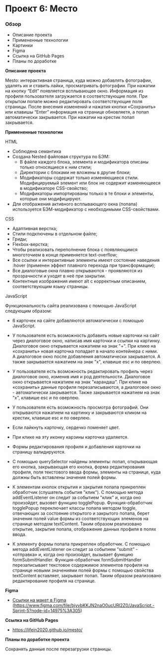 # Проект 6: Место

### Обзор

* Описание проекта
* Примененные технологии
* Картинки
* Figma
* Ссылка  на GitHub Pages
* Планы по доработке

**Описание проекта**

Mesto: интерактивная страница, куда можно добавлять фотографии, удалять их и ставить лайки, просматривать фотографии.
При нажатии на кнопку “Edit” появляется всплывающее окно. Информация из профиля пользователя загружается в соответствующие поля.
При открытом попапе можно редактировать соответствующие поля страницы. После внесения изменений и нажатия кнопки «Сохранить» или клавишы “Enter” информация на странице обновляетя, а попап автоматически закрывается.
При нажатии на крестик попап закрывается.

**Примененные технологии**

HTML
* Соблюдена семантика
* Создана Nested файловая структура по БЭМ:
  - В файле каждого блока, элемента и модификатора описаны только относящиеся к ним стили;
  - Директории с блоками не вложены в другие блоки;
  - Модификаторы содержат только изменяющиеся стили. Модифицируемый элемент или блок не содержит изменяющееся в модификаторе CSS-свойство;
  - Модификаторы импортированы только в те блоки и элементы, которые они модифицируют.
* Для отображения активного всплывающего окна (попапа) используется БЭМ-модификатор с необходимыми CSS-свойствами.

CSS
* Адаптивная верстка;
* Стили подключены в отдельном файле;
* Гриды;
* Flexbox-верстка;
* Чтобы реализовать переполнение блока с появляющимся многоточием в конце применяется text-overflow;
* Все ссылки и интерактивные элементы имеют состояние наведения :hover (применен эффект плавного перехода при трансформации);
* Все диалоговые окна плавно открываются - проявляются из прозрачности и уходят в неё при закрытии.
* Контентные изображения имеют alt с корректным описанием, соответствующим языку страницы.

JavaScript

Функциональность сайта реализована с помощью JavaScript следующим образом:

* 6 карточек на сайте добавляются автоматически с помощью JavaScript.
* У пользователя есть возможность добавить новые карточки на сайт через диалоговое окно, написав имя карточки и ссылки на картинку. Диалоговое окно открывается нажатием на знак "+". При клике на «сохранить» новая карточка попадает в начало контейнера с ними. А диалоговое окно после добавления автоматически закрывается. А также закрывается нажатием на знак "х", клавише esc и по оверлею.
* У пользователя есть возможность редактировать профиль через диалоговое окно, изменив имя и род деятельности. Диалоговое окно открывается нажатием на знак "карандаш". При клике на «сохранить» данные профиля перезаписываются, а диалоговое окно - автоматически закрывается. Также закрывается нажатием на знак "х", клавише esc и по оверлею.
* У пользователя есть возможность просмотра фотографий. Они открываются нажатием на картинку и закрываются кликом на крестик, клавише esc и по оверлею.
* Если лайкнуть карточку, сердечко поменяет цвет.
* При клике на эту иконку карзины карточка удаляется.
* Формы редактирования профиля и добавления карточки на страницу валидируются.

* С помощью querySelector найдены элементы:
    попап,
    открывающая его кнопка,
    закрывающая его кнопка,
    форма редактирования профиля,
    поля текстового ввода формы,
    элементы на странице, куда должны быть вставлены значения полей формы.

 * К элементам кнопок открытия и закрытия попапа прикреплен обработчик (слушатель события "клик"). С помощью метода addEventListener он следит за событием "клик" и, когда оно произойдет, вызовет функцию togglePopup.
 Функция-обработчик togglePopup переключает классы попапа методом toggle, отвечающих за состояние открытого и закрытого попапа, берет значения полей value формы из соответствующих элеменов на странице методом textContent.
 Таким образом реализовано открытие, закрытие попапа, отображение данных профиля в полях ввода.

 * К элементу формы попапа прикреплен обработчик. С помощью метода addEventListener он следит за событием “submit” - «отправка» и, когда оно произойдет, вызывает функцию formSubmitHandler. Функция-обработчик formSubmitHandler перезаписывает текстовое содержимое элементов профиля на странице новыми значениями полей формы с помощью свойства textContent вставляет, закрывает попап.
 Таким образом реализовано редактирование профиля на странице.

**Figma**

* [Ссылки на макет в Figma](https://www.figma.com/file/2cn9N9jSkmxD84oJik7xL7/JavaScript.-Sprint-4?node-id=0%3A1) (https://www.figma.com/file/bjyvbKKJN2naO0ucURl2Z0/JavaScript.-Sprint-5?node-id=14975%3A305)

**Ссылка  на GitHub Pages**

*  https://lifein2020.github.io/mesto/

**Планы по доработке проекта**

Сохранять данные после перезагрузки страницы.
